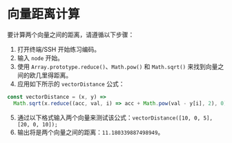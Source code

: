 # 向量距离计算

要计算两个向量之间的距离，请遵循以下步骤：

1. 打开终端/SSH 开始练习编码。
2. 输入 `node` 开始。
3. 使用 `Array.prototype.reduce()`、`Math.pow()` 和 `Math.sqrt()` 来找到向量之间的欧几里得距离。
4. 应用如下所示的 `vectorDistance` 公式：

```js
const vectorDistance = (x, y) =>
  Math.sqrt(x.reduce((acc, val, i) => acc + Math.pow(val - y[i], 2), 0));
```

5. 通过以下格式输入两个向量来测试该公式：`vectorDistance([10, 0, 5], [20, 0, 10]);`
6. 输出将是两个向量之间的距离：`11.180339887498949`。
